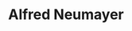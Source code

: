 ---
avatar: /images/people/alfredneumayer.jpg
avatar_small: /images/people/alfredneumayer_small.jpg
bio: null
homepage: null
instagram: null
linkedin: null
title: Alfred Neumayer
twitter: null
type: guest
username: alfredneumayer
youtube: null
---